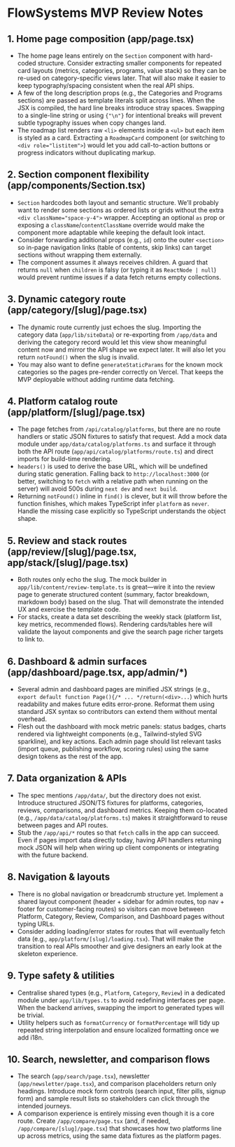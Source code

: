 # FlowSystems MVP Review Notes

## 1. Home page composition (app/page.tsx)
- The home page leans entirely on the `Section` component with hard-coded structure. Consider extracting smaller components for repeated card layouts (metrics, categories, programs, value stack) so they can be re-used on category-specific views later. That will also make it easier to keep typography/spacing consistent when the real API ships.
- A few of the long description props (e.g., the Categories and Programs sections) are passed as template literals split across lines. When the JSX is compiled, the hard line breaks introduce stray spaces. Swapping to a single-line string or using `{"\n"}` for intentional breaks will prevent subtle typography issues when copy changes land.
- The roadmap list renders raw `<li>` elements inside a `<ul>` but each item is styled as a card. Extracting a `RoadmapCard` component (or switching to `<div role="listitem">`) would let you add call-to-action buttons or progress indicators without duplicating markup.

## 2. Section component flexibility (app/components/Section.tsx)
- `Section` hardcodes both layout and semantic structure. We’ll probably want to render some sections as ordered lists or grids without the extra `<div className="space-y-4">` wrapper. Accepting an optional `as` prop or exposing a `className`/`contentClassName` override would make the component more adaptable while keeping the default look intact.
- Consider forwarding additional props (e.g., `id`) onto the outer `<section>` so in-page navigation links (table of contents, skip links) can target sections without wrapping them externally.
- The component assumes it always receives children. A guard that returns `null` when `children` is falsy (or typing it as `ReactNode | null`) would prevent runtime issues if a data fetch returns empty collections.

## 3. Dynamic category route (app/category/[slug]/page.tsx)
- The dynamic route currently just echoes the slug. Importing the category data (`app/lib/siteData`) or re-exporting from `/app/data` and deriving the category record would let this view show meaningful content now and mirror the API shape we expect later. It will also let you return `notFound()` when the slug is invalid.
- You may also want to define `generateStaticParams` for the known mock categories so the pages pre-render correctly on Vercel. That keeps the MVP deployable without adding runtime data fetching.

## 4. Platform catalog route (app/platform/[slug]/page.tsx)
- The page fetches from `/api/catalog/platforms`, but there are no route handlers or static JSON fixtures to satisfy that request. Add a mock data module under `app/data/catalog/platforms.ts` and surface it through both the API route (`app/api/catalog/platforms/route.ts`) and direct imports for build-time rendering.
- `headers()` is used to derive the base URL, which will be undefined during static generation. Falling back to `http://localhost:3000` (or better, switching to `fetch` with a relative path when running on the server) will avoid 500s during `next dev` and `next build`.
- Returning `notFound()` inline in `find()` is clever, but it will throw before the function finishes, which makes TypeScript infer `platform` as `never`. Handle the missing case explicitly so TypeScript understands the object shape.

## 5. Review and stack routes (app/review/[slug]/page.tsx, app/stack/[slug]/page.tsx)
- Both routes only echo the slug. The mock builder in `app/lib/content/review-template.ts` is great—wire it into the review page to generate structured content (summary, factor breakdown, markdown body) based on the slug. That will demonstrate the intended UX and exercise the template code.
- For stacks, create a data set describing the weekly stack (platform list, key metrics, recommended flows). Rendering cards/tables here will validate the layout components and give the search page richer targets to link to.

## 6. Dashboard & admin surfaces (app/dashboard/page.tsx, app/admin/*)
- Several admin and dashboard pages are minified JSX strings (e.g., `export default function Page(){/* ... */return(<div>...`) which hurts readability and makes future edits error-prone. Reformat them using standard JSX syntax so contributors can extend them without mental overhead.
- Flesh out the dashboard with mock metric panels: status badges, charts rendered via lightweight components (e.g., Tailwind-styled SVG sparkline), and key actions. Each admin page should list relevant tasks (import queue, publishing workflow, scoring rules) using the same design tokens as the rest of the app.

## 7. Data organization & APIs
- The spec mentions `/app/data/`, but the directory does not exist. Introduce structured JSON/TS fixtures for platforms, categories, reviews, comparisons, and dashboard metrics. Keeping them co-located (e.g., `/app/data/catalog/platforms.ts`) makes it straightforward to reuse between pages and API routes.
- Stub the `/app/api/*` routes so that `fetch` calls in the app can succeed. Even if pages import data directly today, having API handlers returning mock JSON will help when wiring up client components or integrating with the future backend.

## 8. Navigation & layouts
- There is no global navigation or breadcrumb structure yet. Implement a shared layout component (header + sidebar for admin routes, top nav + footer for customer-facing routes) so visitors can move between Platform, Category, Review, Comparison, and Dashboard pages without typing URLs.
- Consider adding loading/error states for routes that will eventually fetch data (e.g., `app/platform/[slug]/loading.tsx`). That will make the transition to real APIs smoother and give designers an early look at the skeleton experience.

## 9. Type safety & utilities
- Centralise shared types (e.g., `Platform`, `Category`, `Review`) in a dedicated module under `app/lib/types.ts` to avoid redefining interfaces per page. When the backend arrives, swapping the import to generated types will be trivial.
- Utility helpers such as `formatCurrency` or `formatPercentage` will tidy up repeated string interpolation and ensure localized formatting once we add i18n.

## 10. Search, newsletter, and comparison flows
- The search (`app/search/page.tsx`), newsletter (`app/newsletter/page.tsx`), and comparison placeholders return only headings. Introduce mock form controls (search input, filter pills, signup form) and sample result lists so stakeholders can click through the intended journeys.
- A comparison experience is entirely missing even though it is a core route. Create `/app/compare/page.tsx` (and, if needed, `/app/compare/[slug]/page.tsx`) that showcases how two platforms line up across metrics, using the same data fixtures as the platform pages.

